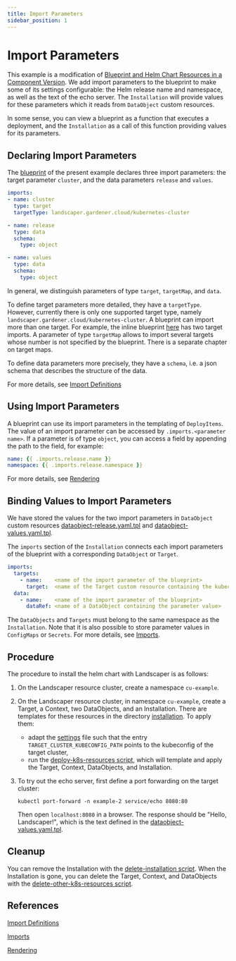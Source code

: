 ```yaml
---
title: Import Parameters
sidebar_position: 1
---
```


# Import Parameters

This example is a modification of [Blueprint and Helm Chart Resources in a Component Version](../../components/helm-chart). 
We add import parameters to the blueprint to make some of its settings configurable: the Helm release name and namespace, 
as well as the text of the echo server. The `Installation` will provide values for these parameters which it reads
from `DataObject` custom resources. 

In some sense, you can view a blueprint as a function that executes a deployment,
and the `Installation` as a call of this function providing values for its parameters.


## Declaring Import Parameters

The [blueprint](./blueprint/blueprint.yaml) of the present example declares three import parameters:
the target parameter `cluster`, and the data parameters `release` and `values`. 

```yaml
imports:
- name: cluster
  type: target
  targetType: landscaper.gardener.cloud/kubernetes-cluster

- name: release
  type: data
  schema:
    type: object

- name: values
  type: data
  schema:
    type: object
```

In general, we distinguish parameters of type `target`, `targetMap`, and `data`.

To define target parameters more detailed, they have a `targetType`. However, currently there is only one supported 
target type, namely `landscaper.gardener.cloud/kubernetes-cluster`. A blueprint can import more than one target. 
For example, the inline blueprint [here](../../basics/multiple-deployitems/installation/installation.yaml)
has two target imports. A parameter of type `targetMap` allows to import several targets whose number is not 
specified by the blueprint. There is a separate chapter on target maps.

To define data parameters more precisely, they have a `schema`, i.e. a json schema that describes the structure 
of the data.

For more details, see [Import Definitions](../../../usage/Blueprints.md#import-definitions)


## Using Import Parameters

A blueprint can use its import parameters in the templating of `DeployItems`. 
The value of an import parameter can be accessed by `.imports.<parameter name>`.
If a parameter is of type `object`, you can access a field by appending the path to the field, for example:

```yaml
name: {{ .imports.release.name }}
namespace: {{ .imports.release.namespace }}
```

For more details, see [Rendering](../../../usage/Blueprints.md#rendering)


## Binding Values to Import Parameters

We have stored the values for the two import parameters in `DataObject` custom resources
[dataobject-release.yaml.tpl](./installation/dataobject-release.yaml.tpl) and 
[dataobject-values.yaml.tpl](./installation/dataobject-values.yaml.tpl).

The `imports` section of the `Installation` connects each import parameters of the blueprint 
with a corresponding `DataObject` or `Target`.  

```yaml
imports:
  targets:
    - name:    <name of the import parameter of the blueprint>
      target:  <name of the Target custom resource containing the kubeconfig of the target cluster>
  data:
    - name:    <name of the import parameter of the blueprint>
      dataRef: <name of a DataObject containing the parameter value>
```

The `DataObjects` and `Targets` must belong to the same namespace as the `Installation`. Note that it is also possible to store 
parameter values in `ConfigMaps` or `Secrets`. For more details, see [Imports](../../../usage/Installations.md#imports).


## Procedure

The procedure to install the helm chart with Landscaper is as follows:

1. On the Landscaper resource cluster, create a namespace `cu-example`.

2. On the Landscaper resource cluster, in namespace `cu-example`, create a Target, a Context, two DataObjects, and an
   Installation. There are templates for these resources in the directory
   [installation](https://github.com/gardener/landscaper/tree/master/docs/guided-tour/import-export/import-parameters/installation).
   To apply them:
   - adapt the [settings](https://github.com/gardener/landscaper/tree/master/docs/guided-tour/import-export/import-parameters/commands/settings) file
     such that the entry `TARGET_CLUSTER_KUBECONFIG_PATH` points to the kubeconfig of the target cluster,
   - run the [deploy-k8s-resources script](https://github.com/gardener/landscaper/tree/master/docs/guided-tour/import-export/import-parameters/commands/deploy-k8s-resources.sh),
     which will template and apply the Target, Context, DataObjects, and Installation.

3. To try out the echo server, first define a port forwarding on the target cluster:

   ```shell
   kubectl port-forward -n example-2 service/echo 8080:80
   ```

   Then open `localhost:8080` in a browser. The response should be "Hello, Landscaper!", which is the text defined
   in the [dataobject-values.yaml.tpl](./installation/dataobject-values.yaml.tpl).



## Cleanup

You can remove the Installation with the
[delete-installation script](https://github.com/gardener/landscaper/tree/master/docs/guided-tour/components/helm-chart/commands/delete-installation.sh).
When the Installation is gone, you can delete the Target, Context, and DataObjects with the
[delete-other-k8s-resources script](https://github.com/gardener/landscaper/tree/master/docs/guided-tour/components/helm-chart/commands/delete-other-k8s-resources.sh).



## References

[Import Definitions](../../../usage/Blueprints.md#import-definitions)

[Imports](../../../usage/Installations.md#imports)

[Rendering](../../../usage/Blueprints.md#rendering)
